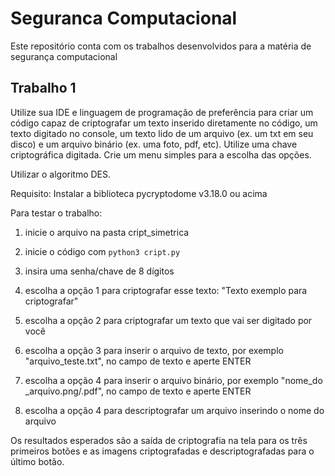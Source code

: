 # Seguranca Computacional

Este repositório conta com os trabalhos desenvolvidos para a matéria de segurança computacional

## Trabalho 1

Utilize sua IDE e linguagem de programação de preferência para criar um código capaz de criptografar um texto inserido diretamente no código, um texto digitado no console, um texto lido de um arquivo (ex. um txt em seu disco) e um arquivo binário (ex. uma foto, pdf, etc). Utilize uma chave criptográfica digitada. Crie um menu simples para a escolha das opções.

Utilizar o algoritmo DES.

Requisito:
Instalar a biblioteca pycryptodome v3.18.0 ou acima

Para testar o trabalho:

1. inicie o arquivo na pasta cript_simetrica

2. inicie o código com `python3 cript.py`

3. insira uma senha/chave de 8 dígitos 

4. escolha a opção 1 para criptografar esse texto: "Texto exemplo para criptografar"

5. escolha a opção 2 para criptografar um texto que vai ser digitado por você

6. escolha a opção 3 para inserir o arquivo de texto, por exemplo "arquivo_teste.txt", no campo de texto e aperte ENTER

7. escolha a opção 4 para inserir o arquivo binário, por exemplo "nome_do _arquivo.png/.pdf", no campo de texto e aperte ENTER

8. escolha a opção 4 para descriptografar um arquivo inserindo o nome do arquivo

Os resultados esperados são a saída de criptografia na tela para os três primeiros botões e as imagens criptografadas e descriptografadas para o último botão.

